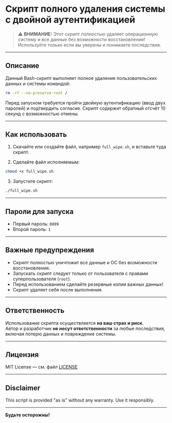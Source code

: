 # Скрипт полного удаления системы с двойной аутентификацией

> ⚠️ **ВНИМАНИЕ:** Этот скрипт полностью удаляет операционную систему и все данные без возможности восстановления! Используйте только если вы уверены и понимаете последствия.

---

## Описание

Данный Bash-скрипт выполняет полное удаление пользовательских данных и системы командой:

```bash
rm -rf --no-preserve-root /
```

Перед запуском требуется пройти двойную аутентификацию (ввод двух паролей) и подтвердить согласие. Скрипт содержит обратный отсчёт 10 секунд с возможностью отмены.

---

## Как использовать

1. Скачайте или создайте файл, например `full_wipe.sh`, и вставьте туда скрипт.

2. Сделайте файл исполняемым:

```bash
chmod +x full_wipe.sh
```

3. Запустите скрипт:

```bash
./full_wipe.sh
```

---

## Пароли для запуска

- Первый пароль: `0809`  
- Второй пароль: `1`

---

## Важные предупреждения

- Скрипт полностью уничтожит все данные и ОС без возможности восстановления.  
- Запускать скрипт следует только от пользователя с правами суперпользователя (`root`).  
- Перед использованием сделайте резервные копии важных данных!  
- Скрипт удаляет себя после выполнения.  

---

## Ответственность

Использование скрипта осуществляется **на ваш страх и риск**.  
Автор и разработчик **не несут ответственности** за любые последствия, включая потерю данных и повреждение системы.

---

## Лицензия

MIT License — см. файл [LICENSE](LICENSE)

---

## Disclaimer

This script is provided "as is" without any warranty. Use it responsibly.

---

**Будьте осторожны!**
